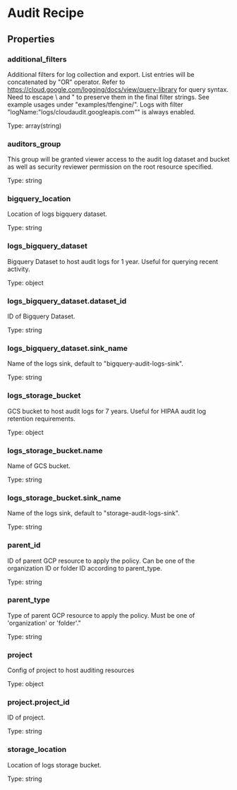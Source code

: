 # Audit Recipe

<!-- These files are auto generated -->

## Properties

### additional_filters

Additional filters for log collection and export. List entries will be
concatenated by "OR" operator. Refer to
<https://cloud.google.com/logging/docs/view/query-library> for query syntax.
Need to escape \ and " to preserve them in the final filter strings.
See example usages under "examples/tfengine/".
Logs with filter "logName:\"logs/cloudaudit.googleapis.com\"" is always enabled.

Type: array(string)

### auditors_group

This group will be granted viewer access to the audit log dataset and
bucket as well as security reviewer permission on the root resource
specified.

Type: string

### bigquery_location

Location of logs bigquery dataset.

Type: string

### logs_bigquery_dataset

Bigquery Dataset to host audit logs for 1 year. Useful for querying recent activity.

Type: object

### logs_bigquery_dataset.dataset_id

ID of Bigquery Dataset.

Type: string

### logs_bigquery_dataset.sink_name

Name of the logs sink, default to "bigquery-audit-logs-sink".

Type: string

### logs_storage_bucket

GCS bucket to host audit logs for 7 years. Useful for HIPAA audit log retention requirements.

Type: object

### logs_storage_bucket.name

Name of GCS bucket.

Type: string

### logs_storage_bucket.sink_name

Name of the logs sink, default to "storage-audit-logs-sink".

Type: string

### parent_id

ID of parent GCP resource to apply the policy.
Can be one of the organization ID or folder ID according to parent_type.

Type: string

### parent_type

Type of parent GCP resource to apply the policy.
Must be one of 'organization' or 'folder'."

Type: string

### project

Config of project to host auditing resources

Type: object

### project.project_id

ID of project.

Type: string

### storage_location

Location of logs storage bucket.

Type: string
